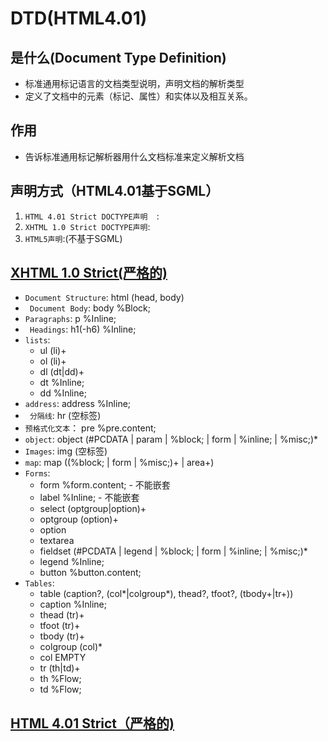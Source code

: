# DTD(HTML4.01)

## 是什么(Document Type Definition)
* 标准通用标记语言的文档类型说明，声明文档的解析类型
* 定义了文档中的元素（标记、属性）和实体以及相互关系。

## 作用
* 告诉标准通用标记解析器用什么文档标准来定义解析文档

## 声明方式（HTML4.01基于SGML）
1. `HTML 4.01 Strict DOCTYPE声明	`:<!DOCTYPE HTML PUBLIC "-//W3C//DTD HTML 4.01//EN" "http://www.w3.org/TR/html4/strict.dtd">
2. `XHTML 1.0 Strict DOCTYPE声明`:<!DOCTYPE html PUBLIC "-//W3C//DTD XHTML 1.0 Strict//EN" "http://www.w3.org/TR/xhtml1/DTD/xhtml1-strict.dtd">
3. `HTML5声明`:<!DOCTYPE html>(不基于SGML)

## [XHTML 1.0 Strict(严格的)](https://www.w3.org/TR/xhtml1/DTD/xhtml1-strict.dtd)
* `Document Structure`:   html (head, body)
* ` Document Body`:   body %Block;
* `Paragraphs`:   p %Inline;
* ` Headings`:   h1(-h6)  %Inline;
* `lists`:
	*   ul (li)+
	*   ol (li)+
	*   dl (dt|dd)+
	*   dt %Inline;
	*   dd %Inline;
* `address`:   address %Inline;
* ` 分隔线`:   hr (空标签)
* `预格式化文本`：  pre %pre.content;
* `object`:  object (#PCDATA | param | %block; | form | %inline; | %misc;)*
* `Images`:  img (空标签)
* `map`:   map ((%block; | form | %misc;)+ | area+)
* `Forms`:
	*   form %form.content;  - 不能嵌套
	*   label %Inline;      -  不能嵌套
	*   select (optgroup|option)+   
	*   optgroup (option)+   
	*   option     
	*   textarea     
	*   fieldset (#PCDATA | legend | %block; | form | %inline; | %misc;)*
	*   legend %Inline;  
	*   button %button.content;   
* `Tables`:
	*   table
	 (caption?, (col*|colgroup*), thead?, tfoot?, (tbody+|tr+))
	*   caption  %Inline;
	*   thead    (tr)+
	*   tfoot    (tr)+
	*   tbody    (tr)+
	*   colgroup (col)*
	*   col      EMPTY
	*   tr       (th|td)+
	*   th       %Flow;
	*   td       %Flow;

## [HTML 4.01 Strict（严格的)](https://www.w3.org/TR/html4/strict.dtd)
